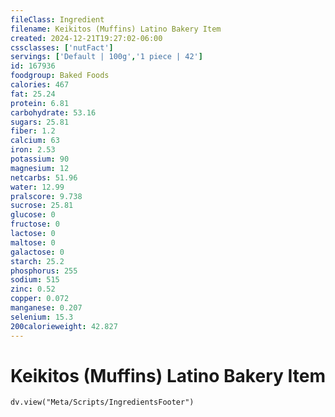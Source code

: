 ```yaml
---
fileClass: Ingredient
filename: Keikitos (Muffins) Latino Bakery Item
created: 2024-12-21T19:27:02-06:00
cssclasses: ['nutFact']
servings: ['Default | 100g','1 piece | 42']
id: 167936
foodgroup: Baked Foods
calories: 467
fat: 25.24
protein: 6.81
carbohydrate: 53.16
sugars: 25.81
fiber: 1.2
calcium: 63
iron: 2.53
potassium: 90
magnesium: 12
netcarbs: 51.96
water: 12.99
pralscore: 9.738
sucrose: 25.81
glucose: 0
fructose: 0
lactose: 0
maltose: 0
galactose: 0
starch: 25.2
phosphorus: 255
sodium: 515
zinc: 0.52
copper: 0.072
manganese: 0.207
selenium: 15.3
200calorieweight: 42.827
---
```


# Keikitos (Muffins) Latino Bakery Item

```dataviewjs
dv.view("Meta/Scripts/IngredientsFooter")
```